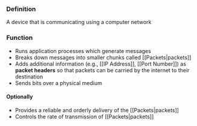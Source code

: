 ### Definition
A device that is communicating using a computer network
### Function
- Runs application processes which generate messages
- Breaks down messages into smaller chunks called [[Packets|packets]]
- Adds additional information (e.g., [[IP Address]], [[Port Number]]) as **packet headers** so that packets can be carried by the internet to their destination
- Sends bits over a physical medium
#### Optionally
- Provides a reliable and orderly delivery of the [[Packets|packets]]
- Controls the rate of transmission of [[Packets|packets]]